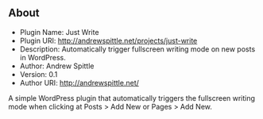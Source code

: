 About
-------
* Plugin Name: Just Write
* Plugin URI: http://andrewspittle.net/projects/just-write
* Description: Automatically trigger fullscreen writing mode on new posts in WordPress.
* Author: Andrew Spittle
* Version: 0.1
* Author URI: http://andrewspittle.net/

A simple WordPress plugin that automatically triggers the fullscreen writing mode when clicking at Posts > Add New or Pages > Add New.